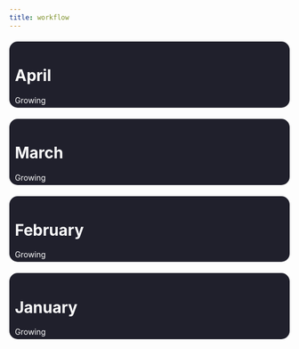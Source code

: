 ```yaml
---
title: workflow
---
```


<head>
    <style>
.container{
                border-radius: 15px;
                 background-color: #20202c;
                 padding: 5px 10px;
                margin: 20px 0;
                color: white;
    			width: auto;
            }
    </style>
    </head>        
<div class="container">
    <h1> April </h1>
    Growing
    </div>
<div class="container">
    <h1> March </h1>
    Growing
    </div>
<div class="container">
    <h1> February </h1>
    Growing
    </div>
<div class="container">
    <h1> January </h1>
    Growing
    </div>
